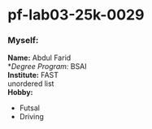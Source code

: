 # pf-lab03-25k-0029

### Myself:

**Name:** Abdul Farid  
**Degree Program:* BSAI  
**Institute:** FAST  
unordered list  
**Hobby:**  
- Futsal  
- Driving
